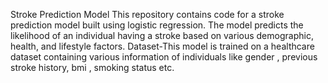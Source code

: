 Stroke Prediction Model
This repository contains code for a stroke prediction model built using logistic regression. The model predicts the likelihood of an individual having a stroke based on various demographic, health, and lifestyle factors.
Dataset-This model is trained on a healthcare dataset containing various information of individuals like gender , previous stroke history, bmi , smoking status etc.
